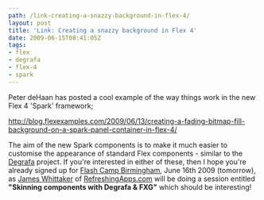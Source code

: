 ```yaml
---
path: /link-creating-a-snazzy-background-in-flex-4/
layout: post
title: 'Link: Creating a snazzy background in Flex 4'
date: 2009-06-15T08:41:05Z
tags:
- flex
- degrafa
- flex-4
- spark
---
```


Peter deHaan has posted a cool example of the way things work in the new Flex 4 'Spark' framework;

<a href="http://blog.flexexamples.com/2009/06/13/creating-a-fading-bitmap-fill-background-on-a-spark-panel-container-in-flex-4/">http://blog.flexexamples.com/2009/06/13/creating-a-fading-bitmap-fill-background-on-a-spark-panel-container-in-flex-4/</a>

The aim of the new Spark components is to make it much easier to customise the appearance of standard Flex components - similar to the <a href="http://www.degrafa.org/" target="_blank">Degrafa</a> project. If you're interested in either of these, then I hope you're already signed up for <a href="http://flashcamp.co.uk/" target="_blank">Flash Camp Birmingham</a>, June 16th 2009 (tomorrow), as <a href="http://jameswhittaker.com/" target="_blank">James Whittaker</a> of <a href="http://refreshingapps.com/" target="_blank">RefreshingApps.com</a> will be doing a session entitled <strong>"Skinning components with Degrafa &amp; FXG"</strong> which should be interesting!